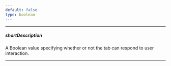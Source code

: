 ```yaml
---
default: false
type: boolean
---
```

---
##### shortDescription
A Boolean value specifying whether or not the tab can respond to user interaction.

---
